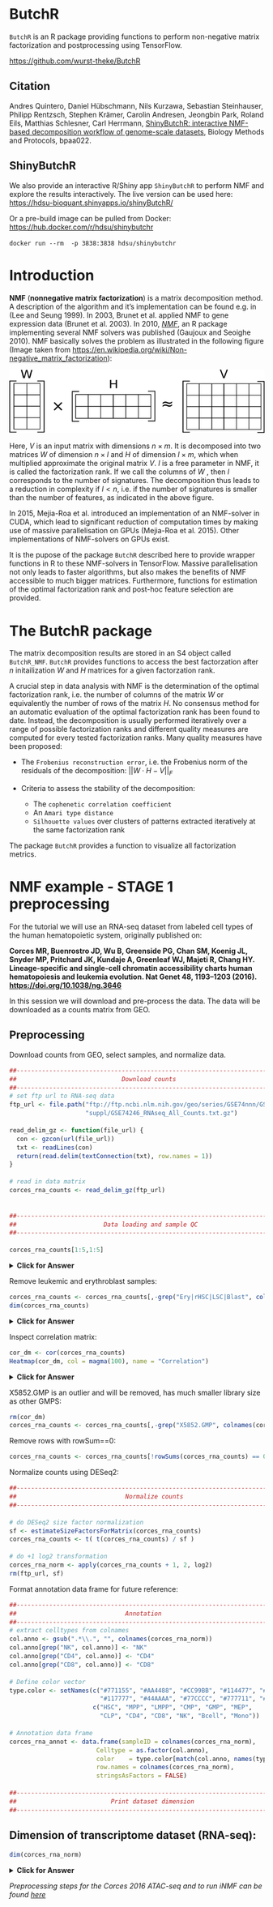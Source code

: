 # ButchR

`ButchR` is an R package providing functions to perform 
non-negative matrix factorization and postprocessing using TensorFlow.  

https://github.com/wurst-theke/ButchR

## Citation 
Andres Quintero, Daniel Hübschmann, Nils Kurzawa, Sebastian Steinhauser, Philipp Rentzsch, Stephen Krämer, Carolin Andresen, Jeongbin Park, Roland Eils, Matthias Schlesner, Carl Herrmann, [ShinyButchR: interactive NMF-based decomposition workflow of genome-scale datasets](https://doi.org/10.1093/biomethods/bpaa022), Biology Methods and Protocols, bpaa022.


## ShinyButchR

We also provide an interactive R/Shiny app `ShinyButchR` to perform NMF and 
explore the results interactively.
The live version can be used here: 
https://hdsu-bioquant.shinyapps.io/shinyButchR/

Or a pre-build image can be pulled from Docker:
https://hub.docker.com/r/hdsu/shinybutchr

`docker run --rm  -p 3838:3838 hdsu/shinybutchr`


# Introduction

**NMF** (**nonnegative matrix factorization**) is a matrix decomposition
method. A description of the algorithm and it’s implementation can be
found e.g. in (Lee and Seung 1999). In 2003, Brunet et al. applied NMF
to gene expression data (Brunet et al. 2003). In 2010,
*[NMF](https://CRAN.R-project.org/package=NMF)*, an R package
implementing several NMF solvers was published (Gaujoux and Seoighe
2010). NMF basically solves the problem as illustrated in the following
figure (Image taken from
<a href="https://en.wikipedia.org/wiki/Non-negative_matrix_factorization" class="uri">https://en.wikipedia.org/wiki/Non-negative_matrix_factorization</a>):

![NMF](figs/00_NMF.png)

Here, *V* is an input matrix with dimensions *n* × *m*. It is decomposed
into two matrices *W* of dimension *n* × *l* and *H* of dimension
*l* × *m*, which when multiplied approximate the original matrix *V*.
*l* is a free parameter in NMF, it is called the factorization rank. If
we call the columns of *W* , then *l* corresponds to the number of
signatures. The decomposition thus leads to a reduction in complexity if
*l* \< *n*, i.e. if the number of signatures is smaller than the number
of features, as indicated in the above figure.

In 2015, Mejia-Roa et al. introduced an implementation of an NMF-solver
in CUDA, which lead to significant reduction of computation times by
making use of massive parallelisation on GPUs (Mejia-Roa et al. 2015).
Other implementations of NMF-solvers on GPUs exist.

It is the pupose of the package `ButchR` described here to provide
wrapper functions in R to these NMF-solvers in TensorFlow. Massive
parallelisation not only leads to faster algorithms, but also makes the
benefits of NMF accessible to much bigger matrices. Furthermore,
functions for estimation of the optimal factorization rank and post-hoc
feature selection are provided.

# The ButchR package

The matrix decomposition results are stored in an S4 object called
`ButchR_NMF`. `ButchR` provides functions to access the best
factorzation after *n* initailization *W* and *H* matrices for a given
factorzation rank.

A crucial step in data analysis with NMF is the determination of the
optimal factorization rank, i.e. the number of columns of the matrix *W*
or equivalently the number of rows of the matrix *H*. No consensus
method for an automatic evaluation of the optimal factorization rank has
been found to date. Instead, the decomposition is usually performed
iteratively over a range of possible factorization ranks and different
quality measures are computed for every tested factorization ranks. Many
quality measures have been proposed:

-   The `Frobenius reconstruction error`, i.e. the Frobenius norm of the
    residuals of the decomposition:
    \|\|*W* ⋅ *H* − *V*\|\|<sub>*F*</sub>

-   Criteria to assess the stability of the decomposition:

    -   The `cophenetic correlation coefficient`
    -   An `Amari type distance`
    -   `Silhouette values` over clusters of patterns extracted
        iteratively at the same factorization rank

The package `ButchR` provides a function to visualize all factorization
metrics.


# NMF example - STAGE 1 preprocessing

For the tutorial we will use an RNA-seq dataset from labeled cell types of the human hematopoietic system, originally published on:

**Corces MR, Buenrostro JD, Wu B, Greenside PG, Chan SM, Koenig JL, Snyder MP, Pritchard JK, Kundaje A, Greenleaf WJ, Majeti R, Chang HY. Lineage-specific and single-cell chromatin accessibility charts human hematopoiesis and leukemia evolution.  Nat Genet 48, 1193–1203 (2016). https://doi.org/10.1038/ng.3646**
  

In this session we will download and pre-process the data. The data will be downloaded as a counts matrix from GEO.


## Preprocessing   

Download counts from GEO, select samples, and normalize data.


```r
##----------------------------------------------------------------------------##
##                             Download counts                                ##
##----------------------------------------------------------------------------##
# set ftp url to RNA-seq data
ftp_url <- file.path("ftp://ftp.ncbi.nlm.nih.gov/geo/series/GSE74nnn/GSE74246",
                     "suppl/GSE74246_RNAseq_All_Counts.txt.gz")

read_delim_gz <- function(file_url) {
  con <- gzcon(url(file_url))
  txt <- readLines(con)
  return(read.delim(textConnection(txt), row.names = 1))
}

# read in data matrix
corces_rna_counts <- read_delim_gz(ftp_url)


##----------------------------------------------------------------------------##
##                        Data loading and sample QC                          ##
##----------------------------------------------------------------------------##

corces_rna_counts[1:5,1:5]
```
<details>
<summary><b>Click for Answer</b></summary>
```
##          X5852.HSC X6792.HSC X7256.HSC X7653.HSC X5852.MPP
## A1BG            14         9         1         5        13
## A1BG-AS1         3         0         1         0        27
## A1CF             0         0         0         0         0
## A2M             78       192        36        82        66
## A2M-AS1         71        76        52        86        49
```

```r
dim(corces_rna_counts)
```

```
## [1] 25498    81
```
</details>
  

Remove leukemic and erythroblast samples:
```r
corces_rna_counts <- corces_rna_counts[,-grep("Ery|rHSC|LSC|Blast", colnames(corces_rna_counts))]
dim(corces_rna_counts)
```
<details>
<summary><b>Click for Answer</b></summary>
```
## [1] 25498    46
```
</details>


Inspect correlation matrix:
```r
cor_dm <- cor(corces_rna_counts)
Heatmap(cor_dm, col = magma(100), name = "Correlation")
```
<details>
<summary><b>Click for Answer</b></summary>
<img src="figs/RNA-seqCounts-1.png" width="90%" />
</details>


X5852.GMP is an outlier and will be removed, has much smaller library size as other GMPS:
```r
rm(cor_dm)
corces_rna_counts <- corces_rna_counts[,-grep("X5852.GMP", colnames(corces_rna_counts))]
```

Remove rows with rowSum==0:
```r
corces_rna_counts <- corces_rna_counts[!rowSums(corces_rna_counts) == 0,]
```

Normalize counts using DESeq2:
```r
##----------------------------------------------------------------------------##
##                              Normalize counts                              ##
##----------------------------------------------------------------------------##

# do DESeq2 size factor normalization
sf <- estimateSizeFactorsForMatrix(corces_rna_counts)
corces_rna_counts <- t( t(corces_rna_counts) / sf )

# do +1 log2 transformation
corces_rna_norm <- apply(corces_rna_counts + 1, 2, log2)
rm(ftp_url, sf)
```

Format annotation data frame for future reference:
```r
##----------------------------------------------------------------------------##
##                              Annotation                                    ##
##----------------------------------------------------------------------------##
# extract celltypes from colnames
col.anno <- gsub(".*\\.", "", colnames(corces_rna_norm))
col.anno[grep("NK", col.anno)] <- "NK"
col.anno[grep("CD4", col.anno)] <- "CD4"
col.anno[grep("CD8", col.anno)] <- "CD8"

# Define color vector
type.color <- setNames(c("#771155", "#AA4488", "#CC99BB", "#114477", "#4477AA", "#77AADD", 
                         "#117777", "#44AAAA", "#77CCCC", "#777711", "#AAAA44", "#DDDD77"),
                       c("HSC", "MPP", "LMPP", "CMP", "GMP", "MEP",
                         "CLP", "CD4", "CD8", "NK", "Bcell", "Mono"))

# Annotation data frame
corces_rna_annot <- data.frame(sampleID = colnames(corces_rna_norm),
                        Celltype = as.factor(col.anno),
                        color    = type.color[match(col.anno, names(type.color))],
                        row.names = colnames(corces_rna_norm),
                        stringsAsFactors = FALSE)

##----------------------------------------------------------------------------##
##                          Print dataset dimension                           ##
##----------------------------------------------------------------------------##

```

## Dimension of transcriptome dataset (RNA-seq):  

```r
dim(corces_rna_norm)
```

<details>
<summary><b>Click for Answer</b></summary>
```
## [1] 21811    45
```
</details>


*Preprocessing steps for the Corces 2016 ATAC-seq and to run iNMF can be found [here](./00_preprocessing_all.md)*